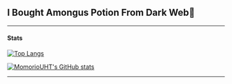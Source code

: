 ## I Bought Amongus Potion From Dark Web👋

---
#### Stats

[![Top Langs](https://github-readme-stats.vercel.app/api/top-langs/?username=MomorioUHT&layout=pie&langs_count=10)](https://github.com/anuraghazra/github-readme-stats)

[![MomorioUHT's GitHub stats](https://github-readme-stats.vercel.app/api?username=MomorioUHT)](https://github.com/anuraghazra/github-readme-stats)

---
